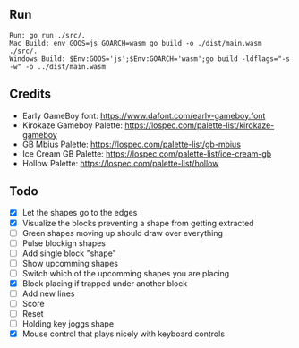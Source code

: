 ## Run
```
Run: go run ./src/.
Mac Build: env GOOS=js GOARCH=wasm go build -o ./dist/main.wasm ./src/.
Windows Build: $Env:GOOS='js';$Env:GOARCH='wasm';go build -ldflags="-s -w" -o ../dist/main.wasm
```

## Credits
- Early GameBoy font: https://www.dafont.com/early-gameboy.font
- Kirokaze Gameboy Palette: https://lospec.com/palette-list/kirokaze-gameboy
- GB Mbius Palette: https://lospec.com/palette-list/gb-mbius
- Ice Cream GB Palette: https://lospec.com/palette-list/ice-cream-gb
- Hollow Palette: https://lospec.com/palette-list/hollow

## Todo
- [x] Let the shapes go to the edges
- [x] Visualize the blocks preventing a shape from getting extracted
- [ ] Green shapes moving up should draw over everything
- [ ] Pulse blockign shapes
- [ ] Add single block "shape"
- [ ] Show upcomming shapes
- [ ] Switch which of the upcomming shapes you are placing
- [x] Block placing if trapped under another block
- [ ] Add new lines
- [ ] Score
- [ ] Reset
- [ ] Holding key joggs shape
- [x] Mouse control that plays nicely with keyboard controls